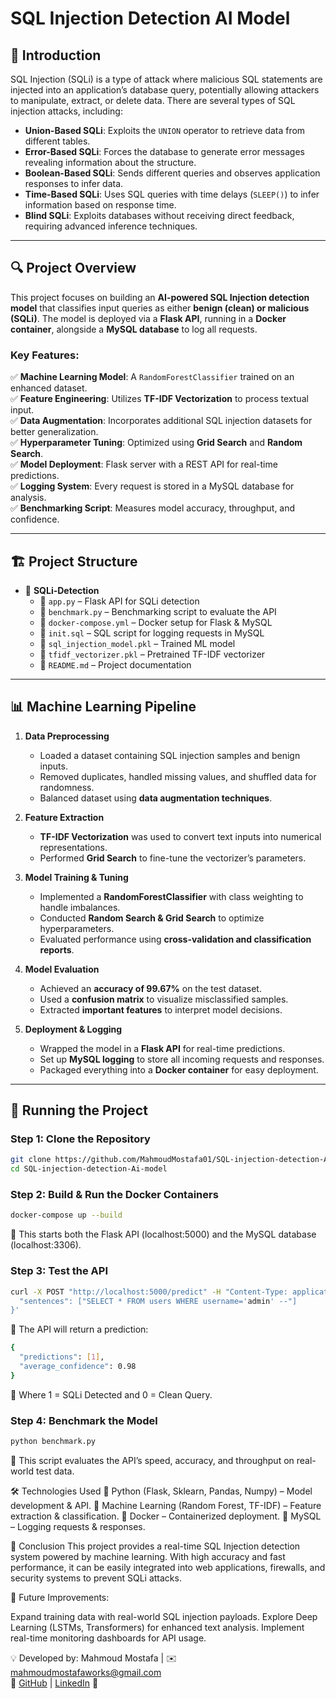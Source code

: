 # SQL Injection Detection AI Model  

## 📌 Introduction  
SQL Injection (SQLi) is a type of attack where malicious SQL statements are injected into an application’s database query, potentially allowing attackers to manipulate, extract, or delete data. There are several types of SQL injection attacks, including:  

- **Union-Based SQLi**: Exploits the `UNION` operator to retrieve data from different tables.  
- **Error-Based SQLi**: Forces the database to generate error messages revealing information about the structure.  
- **Boolean-Based SQLi**: Sends different queries and observes application responses to infer data.  
- **Time-Based SQLi**: Uses SQL queries with time delays (`SLEEP()`) to infer information based on response time.  
- **Blind SQLi**: Exploits databases without receiving direct feedback, requiring advanced inference techniques.  

---

## 🔍 Project Overview  
This project focuses on building an **AI-powered SQL Injection detection model** that classifies input queries as either **benign (clean) or malicious (SQLi)**. The model is deployed via a **Flask API**, running in a **Docker container**, alongside a **MySQL database** to log all requests.  

### **Key Features:**  
✅ **Machine Learning Model**: A `RandomForestClassifier` trained on an enhanced dataset.  
✅ **Feature Engineering**: Utilizes **TF-IDF Vectorization** to process textual input.  
✅ **Data Augmentation**: Incorporates additional SQL injection datasets for better generalization.  
✅ **Hyperparameter Tuning**: Optimized using **Grid Search** and **Random Search**.  
✅ **Model Deployment**: Flask server with a REST API for real-time predictions.  
✅ **Logging System**: Every request is stored in a MySQL database for analysis.  
✅ **Benchmarking Script**: Measures model accuracy, throughput, and confidence.  

---

## 🏗️ Project Structure  

- 📂 **SQLi-Detection**  
  - 📜 `app.py` – Flask API for SQLi detection  
  - 📜 `benchmark.py` – Benchmarking script to evaluate the API  
  - 📜 `docker-compose.yml` – Docker setup for Flask & MySQL  
  - 📜 `init.sql` – SQL script for logging requests in MySQL  
  - 📜 `sql_injection_model.pkl` – Trained ML model  
  - 📜 `tfidf_vectorizer.pkl` – Pretrained TF-IDF vectorizer  
  - 📜 `README.md` – Project documentation  

---

## 📊 Machine Learning Pipeline  

1. **Data Preprocessing**  
   - Loaded a dataset containing SQL injection samples and benign inputs.  
   - Removed duplicates, handled missing values, and shuffled data for randomness.  
   - Balanced dataset using **data augmentation techniques**.  

2. **Feature Extraction**  
   - **TF-IDF Vectorization** was used to convert text inputs into numerical representations.  
   - Performed **Grid Search** to fine-tune the vectorizer’s parameters.  

3. **Model Training & Tuning**  
   - Implemented a **RandomForestClassifier** with class weighting to handle imbalances.  
   - Conducted **Random Search & Grid Search** to optimize hyperparameters.  
   - Evaluated performance using **cross-validation and classification reports**.  

4. **Model Evaluation**  
   - Achieved an **accuracy of 99.67%** on the test dataset.  
   - Used a **confusion matrix** to visualize misclassified samples.  
   - Extracted **important features** to interpret model decisions.  

5. **Deployment & Logging**  
   - Wrapped the model in a **Flask API** for real-time predictions.  
   - Set up **MySQL logging** to store all incoming requests and responses.  
   - Packaged everything into a **Docker container** for easy deployment.  

---

## 🚀 Running the Project  

### **Step 1: Clone the Repository**  
```bash
git clone https://github.com/MahmoudMostafa01/SQL-injection-detection-Ai-model.git
cd SQL-injection-detection-Ai-model
```
### **Step 2: Build & Run the Docker Containers**  
```bash
docker-compose up --build
```
🔹 This starts both the Flask API (localhost:5000) and the MySQL database (localhost:3306).

### **Step 3: Test the API**
```bash
curl -X POST "http://localhost:5000/predict" -H "Content-Type: application/json" -d '{
  "sentences": ["SELECT * FROM users WHERE username='admin' --"]
}'
```
🔹 The API will return a prediction:
```bash
{
  "predictions": [1],  
  "average_confidence": 0.98  
}
```
🔹 Where 1 = SQLi Detected and 0 = Clean Query.

### **Step 4: Benchmark the Model**
```bash
python benchmark.py
```
🔹 This script evaluates the API’s speed, accuracy, and throughput on real-world test data.

🛠 Technologies Used
🔹 Python (Flask, Sklearn, Pandas, Numpy) – Model development & API.
🔹 Machine Learning (Random Forest, TF-IDF) – Feature extraction & classification.
🔹 Docker – Containerized deployment.
🔹 MySQL – Logging requests & responses.

📌 Conclusion
This project provides a real-time SQL Injection detection system powered by machine learning. With high accuracy and fast performance, it can be easily integrated into web applications, firewalls, and security systems to prevent SQLi attacks.

🔹 Future Improvements:

Expand training data with real-world SQL injection payloads.
Explore Deep Learning (LSTMs, Transformers) for enhanced text analysis.
Implement real-time monitoring dashboards for API usage.


💡 Developed by: Mahmoud Mostafa | ✉️ mahmoudmostafaworks@gmail.com  
🔗 [GitHub](https://github.com/MahmoudMostafa01) | [LinkedIn](https://www.linkedin.com/in/mahmoud-abdelmaged) 🚀
